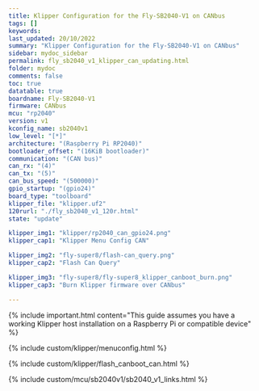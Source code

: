 ```yaml
---
title: Klipper Configuration for the Fly-SB2040-V1 on CANbus
tags: []
keywords: 
last_updated: 20/10/2022
summary: "Klipper Configuration for the Fly-SB2040-V1 on CANbus"
sidebar: mydoc_sidebar
permalink: fly_sb2040_v1_klipper_can_updating.html
folder: mydoc
comments: false
toc: true
datatable: true
boardname: Fly-SB2040-V1
firmware: CANbus
mcu: "rp2040"
version: v1
kconfig_name: sb2040v1
low_level: "[*]"
architecture: "(Raspberry Pi RP2040)"
bootloader_offset: "(16KiB bootloader)"
communication: "(CAN bus)"
can_rx: "(4)"
can_tx: "(5)"
can_bus_speed: "(500000)"
gpio_startup: "(gpio24)"
board_type: "toolboard"
klipper_file: "klipper.uf2"
120rurl: "./fly_sb2040_v1_120r.html"
state: "update"

klipper_img1: "klipper/rp2040_can_gpio24.png"
klipper_cap1: "Klipper Menu Config CAN"

klipper_img2: "fly-super8/flash-can_query.png"
klipper_cap2: "Flash Can Query"

klipper_img3: "fly-super8/fly-super8_klipper_canboot_burn.png"
klipper_cap3: "Burn Klipper firmware over CANbus"

---
```


{% include important.html content="This guide assumes you have a working Klipper host installation on a Raspberry Pi or compatible device" %}

{% include custom/klipper/menuconfig.html %}

{% include custom/klipper/flash_canboot_can.html %}

{% include custom/mcu/sb2040v1/sb2040_v1_links.html %}
